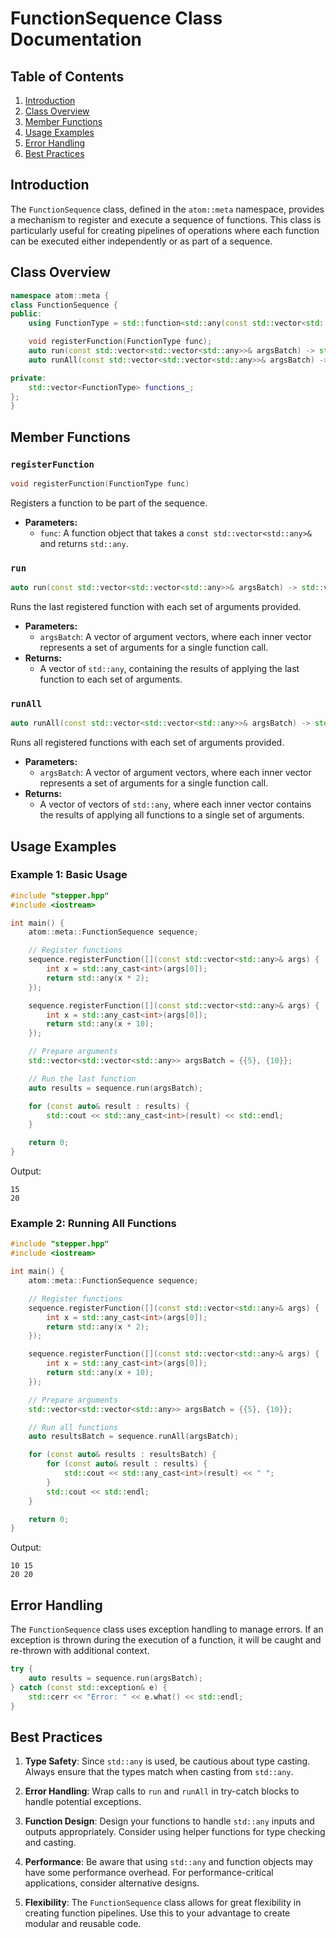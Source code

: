 # FunctionSequence Class Documentation

## Table of Contents

1. [Introduction](#introduction)
2. [Class Overview](#class-overview)
3. [Member Functions](#member-functions)
4. [Usage Examples](#usage-examples)
5. [Error Handling](#error-handling)
6. [Best Practices](#best-practices)

## Introduction

The `FunctionSequence` class, defined in the `atom::meta` namespace, provides a mechanism to register and execute a sequence of functions. This class is particularly useful for creating pipelines of operations where each function can be executed either independently or as part of a sequence.

## Class Overview

```cpp
namespace atom::meta {
class FunctionSequence {
public:
    using FunctionType = std::function<std::any(const std::vector<std::any>&)>;

    void registerFunction(FunctionType func);
    auto run(const std::vector<std::vector<std::any>>& argsBatch) -> std::vector<std::any>;
    auto runAll(const std::vector<std::vector<std::any>>& argsBatch) -> std::vector<std::vector<std::any>>;

private:
    std::vector<FunctionType> functions_;
};
}
```

## Member Functions

### `registerFunction`

```cpp
void registerFunction(FunctionType func)
```

Registers a function to be part of the sequence.

- **Parameters:**
  - `func`: A function object that takes a `const std::vector<std::any>&` and returns `std::any`.

### `run`

```cpp
auto run(const std::vector<std::vector<std::any>>& argsBatch) -> std::vector<std::any>
```

Runs the last registered function with each set of arguments provided.

- **Parameters:**
  - `argsBatch`: A vector of argument vectors, where each inner vector represents a set of arguments for a single function call.
- **Returns:**
  - A vector of `std::any`, containing the results of applying the last function to each set of arguments.

### `runAll`

```cpp
auto runAll(const std::vector<std::vector<std::any>>& argsBatch) -> std::vector<std::vector<std::any>>
```

Runs all registered functions with each set of arguments provided.

- **Parameters:**
  - `argsBatch`: A vector of argument vectors, where each inner vector represents a set of arguments for a single function call.
- **Returns:**
  - A vector of vectors of `std::any`, where each inner vector contains the results of applying all functions to a single set of arguments.

## Usage Examples

### Example 1: Basic Usage

```cpp
#include "stepper.hpp"
#include <iostream>

int main() {
    atom::meta::FunctionSequence sequence;

    // Register functions
    sequence.registerFunction([](const std::vector<std::any>& args) {
        int x = std::any_cast<int>(args[0]);
        return std::any(x * 2);
    });

    sequence.registerFunction([](const std::vector<std::any>& args) {
        int x = std::any_cast<int>(args[0]);
        return std::any(x + 10);
    });

    // Prepare arguments
    std::vector<std::vector<std::any>> argsBatch = {{5}, {10}};

    // Run the last function
    auto results = sequence.run(argsBatch);

    for (const auto& result : results) {
        std::cout << std::any_cast<int>(result) << std::endl;
    }

    return 0;
}
```

Output:

```
15
20
```

### Example 2: Running All Functions

```cpp
#include "stepper.hpp"
#include <iostream>

int main() {
    atom::meta::FunctionSequence sequence;

    // Register functions
    sequence.registerFunction([](const std::vector<std::any>& args) {
        int x = std::any_cast<int>(args[0]);
        return std::any(x * 2);
    });

    sequence.registerFunction([](const std::vector<std::any>& args) {
        int x = std::any_cast<int>(args[0]);
        return std::any(x + 10);
    });

    // Prepare arguments
    std::vector<std::vector<std::any>> argsBatch = {{5}, {10}};

    // Run all functions
    auto resultsBatch = sequence.runAll(argsBatch);

    for (const auto& results : resultsBatch) {
        for (const auto& result : results) {
            std::cout << std::any_cast<int>(result) << " ";
        }
        std::cout << std::endl;
    }

    return 0;
}
```

Output:

```
10 15
20 20
```

## Error Handling

The `FunctionSequence` class uses exception handling to manage errors. If an exception is thrown during the execution of a function, it will be caught and re-thrown with additional context.

```cpp
try {
    auto results = sequence.run(argsBatch);
} catch (const std::exception& e) {
    std::cerr << "Error: " << e.what() << std::endl;
}
```

## Best Practices

1. **Type Safety**: Since `std::any` is used, be cautious about type casting. Always ensure that the types match when casting from `std::any`.

2. **Error Handling**: Wrap calls to `run` and `runAll` in try-catch blocks to handle potential exceptions.

3. **Function Design**: Design your functions to handle `std::any` inputs and outputs appropriately. Consider using helper functions for type checking and casting.

4. **Performance**: Be aware that using `std::any` and function objects may have some performance overhead. For performance-critical applications, consider alternative designs.

5. **Flexibility**: The `FunctionSequence` class allows for great flexibility in creating function pipelines. Use this to your advantage to create modular and reusable code.
